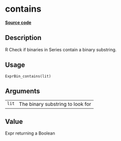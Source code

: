 

# contains

[**Source code**](https://github.com/pola-rs/r-polars/tree/741f9cd2614b3302a4d033bcae447425e1b91191/R/expr__binary.R#L14)

## Description

R Check if binaries in Series contain a binary substring.

## Usage

<pre><code class='language-R'>ExprBin_contains(lit)
</code></pre>

## Arguments

<table>
<tr>
<td style="white-space: nowrap; font-family: monospace; vertical-align: top">
<code id="ExprBin_contains_:_lit">lit</code>
</td>
<td>
The binary substring to look for
</td>
</tr>
</table>

## Value

Expr returning a Boolean
